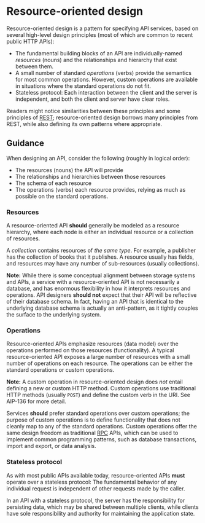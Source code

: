 # Resource-oriented design

Resource-oriented design is a pattern for specifying API services, based on
several high-level design principles (most of which are common to recent public
HTTP APIs):

- The fundamental building blocks of an API are individually-named _resources_
  (nouns) and the relationships and hierarchy that exist between them.
- A small number of standard _operations_ (verbs) provide the semantics for
  most common operations. However, custom operations are available in
  situations where the standard operations do not fit.
- Stateless protocol: Each interaction between the client and the server is
  independent, and both the client and server have clear roles.

Readers might notice similarities between these principles and some principles
of [REST][]; resource-oriented design borrows many principles from REST, while
also defining its own patterns where appropriate.

## Guidance

When designing an API, consider the following (roughly in logical order):

- The resources (nouns) the API will provide
- The relationships and hierarchies between those resources
- The schema of each resource
- The operations (verbs) each resource provides, relying as much as possible on
  the standard operations.

### Resources

A resource-oriented API **should** generally be modeled as a resource
hierarchy, where each node is either an individual resource or a collection of
resources.

A _collection_ contains resources of _the same type_. For example, a publisher
has the collection of books that it publishes. A resource usually has fields,
and resources may have any number of sub-resources (usually collections).

**Note:** While there is some conceptual alignment between storage systems and
APIs, a service with a resource-oriented API is not necessarily a database, and
has enormous flexibility in how it interprets resources and operations. API
designers **should not** expect that their API will be reflective of their
database schema. In fact, having an API that is identical to the underlying
database schema is actually an anti-pattern, as it tightly couples the surface
to the underlying system.

### Operations

Resource-oriented APIs emphasize resources (data model) over the operations
performed on those resources (functionality). A typical resource-oriented API
exposes a large number of resources with a small number of operations on each
resource. The operations can be either the standard operations or custom
operations.

**Note:** A custom operation in resource-oriented design does _not_ entail
defining a new or custom HTTP method. Custom operations use traditional HTTP
methods (usually `POST`) and define the custom verb in the URI. See AIP-136 for
more detail.

Services **should** prefer standard operations over custom operations; the
purpose of custom operations is to define functionality that does not cleanly
map to any of the standard operations. Custom operations offer the same design
freedom as traditional [RPC][] APIs, which can be used to implement common
programming patterns, such as database transactions, import and export, or data
analysis.

### Stateless protocol

As with most public APIs available today, resource-oriented APIs **must**
operate over a stateless protocol: The fundamental behavior of any individual
request is independent of other requests made by the caller.

In an API with a stateless protocol, the server has the responsibility for
persisting data, which may be shared between multiple clients, while clients
have sole responsibility and authority for maintaining the application state.

[rest]: https://en.wikipedia.org/wiki/Representational_state_transfer
[rpc]: https://en.wikipedia.org/wiki/Remote_procedure_call
